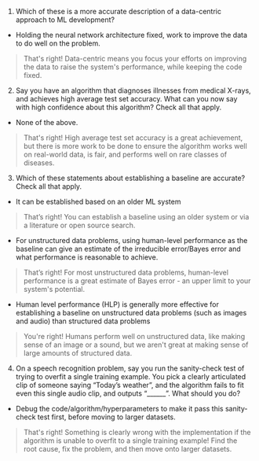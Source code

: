 1. Which of these is a more accurate description of a data-centric approach to ML development?
+ Holding the neural network architecture fixed, work to improve the data to do well on the problem.
> That's right! Data-centric means you focus your efforts on improving the data to raise the system's performance, while keeping the code fixed. 
2. Say you have an algorithm that diagnoses illnesses from medical X-rays, and achieves high average test set accuracy. What can you now say with high confidence about this algorithm? Check all that apply.
+ None of the above.
> That's right! High average test set accuracy is a great achievement, but there is more work to be done to ensure the algorithm works well on real-world data, is fair, and performs well on rare classes of diseases.
3. Which of these statements about establishing a baseline are accurate? Check all that apply.
+ It can be established based on an older ML system
> That’s right! You can establish a baseline using an older system or via a literature or open source search.
+ For unstructured data problems, using human-level performance as the baseline can give an estimate of the irreducible error/Bayes error and what performance is reasonable to achieve.
> That’s right! For most unstructured data problems, human-level performance is a great estimate of Bayes error - an upper limit to your system's potential. 
+ Human level performance (HLP) is generally more effective for establishing a baseline on unstructured data problems (such as images and audio) than structured data problems
> You're right! Humans perform well on unstructured data, like making sense of an image or a sound, but we aren't great at making sense of large amounts of structured data.
4. On a speech recognition problem, say you run the sanity-check test of trying to overfit a single training example. You pick a clearly articulated clip of someone saying “Today’s weather”, and the algorithm fails to fit even this single audio clip, and outputs “______”. What should you do?
+ Debug the code/algorithm/hyperparameters to make it pass this sanity-check test first, before moving to larger datasets.
> That's right! Something is clearly wrong with the implementation if the algorithm is unable to overfit to a single training example! Find the root cause, fix the problem, and then move onto larger datasets. 